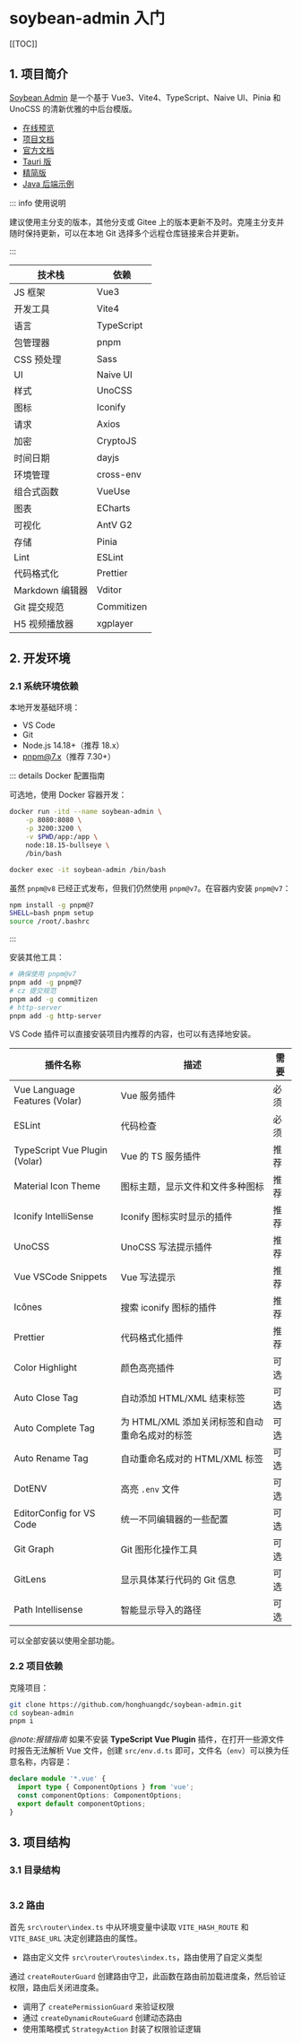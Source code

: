 # soybean-admin 入门

[[TOC]]

## 1. 项目简介

[Soybean Admin](https://github.com/honghuangdc/soybean-admin) 是一个基于 Vue3、Vite4、TypeScript、Naive UI、Pinia 和 UnoCSS 的清新优雅的中后台模版。

- [在线预览](https://soybean.pro/)
- [项目文档](https://docs.soybean.pro/guide/)
- [官方文档](https://docs.soybean.pro/)
- [Tauri 版](https://github.com/honghuangdc/soybean-admin/tree/tauri)
- [精简版](https://github.com/honghuangdc/soybean-admin/tree/thin)
- [Java 后端示例](https://github.com/honghuangdc/soybean-admin-java)

::: info 使用说明

建议使用主分支的版本，其他分支或 Gitee 上的版本更新不及时。克隆主分支并随时保持更新，可以在本地 Git 选择多个远程仓库链接来合并更新。

:::

| 技术栈          | 依赖       |
| --------------- | ---------- |
| JS 框架         | Vue3       |
| 开发工具        | Vite4      |
| 语言            | TypeScript |
| 包管理器        | pnpm       |
| CSS 预处理      | Sass       |
| UI              | Naive UI   |
| 样式            | UnoCSS     |
| 图标            | Iconify    |
| 请求            | Axios      |
| 加密            | CryptoJS   |
| 时间日期        | dayjs      |
| 环境管理        | cross-env  |
| 组合式函数      | VueUse     |
| 图表            | ECharts    |
| 可视化          | AntV G2    |
| 存储            | Pinia      |
| Lint            | ESLint     |
| 代码格式化      | Prettier   |
| Markdown 编辑器 | Vditor     |
| Git 提交规范    | Commitizen |
| H5 视频播放器   | xgplayer   |

## 2. 开发环境

### 2.1 系统环境依赖

本地开发基础环境：
- VS Code
- Git
- Node.js 14.18+（推荐 18.x）
- pnpm@7.x（推荐 7.30+）

::: details Docker 配置指南

可选地，使用 Docker 容器开发：

```bash
docker run -itd --name soybean-admin \
    -p 8080:8080 \
    -p 3200:3200 \
    -v $PWD/app:/app \
    node:18.15-bullseye \
    /bin/bash

docker exec -it soybean-admin /bin/bash
```

虽然 `pnpm@v8` 已经正式发布，但我们仍然使用 `pnpm@v7`。在容器内安装 `pnpm@v7`：

```bash
npm install -g pnpm@7
SHELL=bash pnpm setup
source /root/.bashrc
```

:::

安装其他工具：

```bash
# 确保使用 pnpm@v7
pnpm add -g pnpm@7
# cz 提交规范
pnpm add -g commitizen
# http-server
pnpm add -g http-server
```

VS Code 插件可以直接安装项目内推荐的内容，也可以有选择地安装。

| 插件名称                      | 描述                                           | 需要 |
| ----------------------------- | ---------------------------------------------- | ---- |
| Vue Language Features (Volar) | Vue 服务插件                                   | 必须 |
| ESLint                        | 代码检查                                       | 必须 |
| TypeScript Vue Plugin (Volar) | Vue 的 TS 服务插件                             | 推荐 |
| Material Icon Theme           | 图标主题，显示文件和文件多种图标               | 推荐 |
| Iconify IntelliSense          | Iconify 图标实时显示的插件                     | 推荐 |
| UnoCSS                        | UnoCSS 写法提示插件                            | 推荐 |
| Vue VSCode Snippets           | Vue 写法提示                                   | 推荐 |
| Icônes                        | 搜索 iconify 图标的插件                        | 推荐 |
| Prettier                      | 代码格式化插件                                 | 推荐 |
| Color Highlight               | 颜色高亮插件                                   | 可选 |
| Auto Close Tag                | 自动添加 HTML/XML 结束标签                     | 可选 |
| Auto Complete Tag             | 为 HTML/XML 添加关闭标签和自动重命名成对的标签 | 可选 |
| Auto Rename Tag               | 自动重命名成对的 HTML/XML 标签                 | 可选 |
| DotENV                        | 高亮 `.env` 文件                               | 可选 |
| EditorConfig for VS Code      | 统一不同编辑器的一些配置                       | 可选 |
| Git Graph                     | Git 图形化操作工具                             | 可选 |
| GitLens                       | 显示具体某行代码的 Git 信息                    | 可选 |
| Path Intellisense             | 智能显示导入的路径                             | 可选 |

可以全部安装以使用全部功能。

### 2.2 项目依赖

克隆项目：

```bash
git clone https://github.com/honghuangdc/soybean-admin.git
cd soybean-admin
pnpm i
```

*@note:报错指南* 如果不安装 **TypeScript Vue Plugin** 插件，在打开一些源文件时报告无法解析 Vue 文件，创建 `src/env.d.ts` 即可，文件名（`env`）可以换为任意名称，内容是：

```ts
declare module '*.vue' {
  import type { ComponentOptions } from 'vue';
  const componentOptions: ComponentOptions;
  export default componentOptions;
}
```

## 3. 项目结构

### 3.1 目录结构

<div style="max-width: 100%; overflow-x: auto; overflow-y: clip;">
    <div style="min-width: 600px;">
        <TreeNode :items="menu" />
    </div>
</div>

<script setup lang="ts">
import TreeNode from '@/components/TreeNode.vue'
import 'font-awesome/css/font-awesome.css'
import menu from '@/data/menu.json'
</script>

### 3.2 路由

首先 `src\router\index.ts` 中从环境变量中读取 `VITE_HASH_ROUTE` 和 `VITE_BASE_URL` 决定创建路由的属性。
- 路由定义文件 `src\router\routes\index.ts`，路由使用了自定义类型

通过 `createRouterGuard` 创建路由守卫，此函数在路由前加载进度条，然后验证权限，路由后关闭进度条。
- 调用了 `createPermissionGuard` 来验证权限
- 通过 `createDynamicRouteGuard` 创建动态路由
- 使用策略模式 `StrategyAction` 封装了权限验证逻辑
